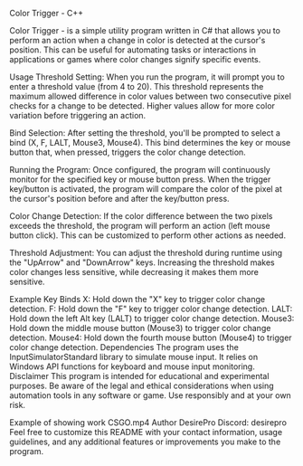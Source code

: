 Color Trigger - C++

Color Trigger - is a simple utility program written in C# that allows you to perform an action when a change in color is detected at the cursor's position. This can be useful for automating tasks or interactions in applications or games where color changes signify specific events.

Usage
Threshold Setting: When you run the program, it will prompt you to enter a threshold value (from 4 to 20). This threshold represents the maximum allowed difference in color values between two consecutive pixel checks for a change to be detected. Higher values allow for more color variation before triggering an action.

Bind Selection: After setting the threshold, you'll be prompted to select a bind (X, F, LALT, Mouse3, Mouse4). This bind determines the key or mouse button that, when pressed, triggers the color change detection.

Running the Program: Once configured, the program will continuously monitor for the specified key or mouse button press. When the trigger key/button is activated, the program will compare the color of the pixel at the cursor's position before and after the key/button press.

Color Change Detection: If the color difference between the two pixels exceeds the threshold, the program will perform an action (left mouse button click). This can be customized to perform other actions as needed.

Threshold Adjustment: You can adjust the threshold during runtime using the "UpArrow" and "DownArrow" keys. Increasing the threshold makes color changes less sensitive, while decreasing it makes them more sensitive.

Example Key Binds
X: Hold down the "X" key to trigger color change detection.
F: Hold down the "F" key to trigger color change detection.
LALT: Hold down the left Alt key (LALT) to trigger color change detection.
Mouse3: Hold down the middle mouse button (Mouse3) to trigger color change detection.
Mouse4: Hold down the fourth mouse button (Mouse4) to trigger color change detection.
Dependencies
The program uses the InputSimulatorStandard library to simulate mouse input.
It relies on Windows API functions for keyboard and mouse input monitoring.
Disclaimer
This program is intended for educational and experimental purposes. Be aware of the legal and ethical considerations when using automation tools in any software or game. Use responsibly and at your own risk.

Example of showing work
 CSGO.mp4 
Author
DesirePro
Discord: desirepro
Feel free to customize this README with your contact information, usage guidelines, and any additional features or improvements you make to the program.
